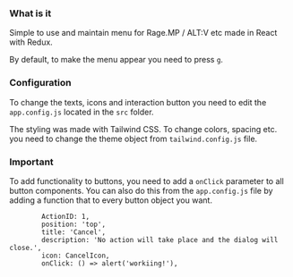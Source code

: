 ### What is it
Simple to use and maintain menu for Rage.MP / ALT:V etc made in React with Redux.

By default, to make the menu appear you need to press `g`.

### Configuration
To change the texts, icons and interaction button you need to edit the `app.config.js` located in the `src` folder.

The styling was made with Tailwind CSS. To change colors, spacing etc. you need to change the theme object from `tailwind.config.js` file.

### Important
To add functionality to buttons, you need to add a `onClick` parameter to all button components. You can also do this from the `app.config.js` file by adding a function that to every button object you want.


            ActionID: 1,
            position: 'top',
            title: 'Cancel',
            description: 'No action will take place and the dialog will close.',
            icon: CancelIcon,
			onClick: () => alert('workiing!'),

